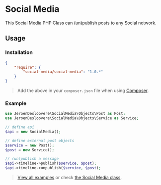 # Social Media

This Social Media PHP Class can (un)publish posts to any Social network.

## Usage

### Installation

``` json
{
    "require": {
        "social-media/social-media": "1.0.*"
    }
}
```

> Add the above in your `composer.json` file when using [Composer](https://getcomposer.org).
### Example

``` php
use JeroenDesloovere\SocialMedia\Objects\Post as Post;
use JeroenDesloovere\SocialMedia\Objects\Service as Service;

// define api
$api = new SocialMedia();

// define external post objects
$service = new Post();
$post = new Service();

// (un)publish a message
$api->timeline->publish($service, $post);
$api->timeline->unpublish($service, $post);
```

> [View all examples](/examples/example.php) or check [the Social Media class](/src/SocialMedia.php).
